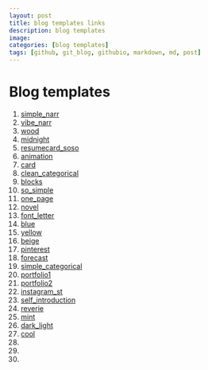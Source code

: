 ```yaml
---
layout: post
title: blog templates links
description: blog templates
image:
categories: [blog templates]
tags: [github, git_blog, githubio, markdown, md, post]
---
```


# Blog templates

1. [simple_narr](https://github.com/brijeshb42/bitwiser)
2. [vibe_narr](https://github.com/nandomoreirame/zetsu)
3. [wood](https://github.com/alixedi/typewriter)
4. [midnight](https://github.com/mattgraham/midnight)
5. [resumecard_soso](https://github.com/ddbullfrog/resumecard)
6. [animation](https://github.com/bawn92/sleek_blog)
7. [card](https://github.com/arnp/herring-cove)
8. [clean_categorical](https://github.com/aigarsdz/brume)
9. [blocks](https://github.com/anandubajith/block-log)
10. [so_simple](https://github.com/itsrifat/rifyll)
11. [one_page](https://github.com/mushishi78/one-page-wonder-jekyll)
12. [novel](https://github.com/rowanoulton/galileo-theme)
13. [font_letter](https://github.com/wild-flame/jekyll-simple)
14. [blue](https://github.com/pietromenna/jekyll-architect-theme)
15. [yellow](https://github.com/forestryio/ubuild-jekyll)
16. [beige](https://github.com/excentris/compass)
17. [pinterest](https://github.com/wowthemesnet/template-pintereso-bootstrap-jekyll)
18. [forecast](https://github.com/CloudCannon/hydra-jekyll-template)
19. [simple_categorical](https://github.com/niklasbuschmann/contrast)
20. [portfolio1](https://github.com/zerostaticthemes/jekyll-serif-theme)
21. [portfolio2](https://github.com/thedevslot/WhatATheme)
22. [instagram_st](https://github.com/midzer/urban-theme)
23. [self_introduction](https://github.com/ellekasai/shiori)
24. [reverie](https://github.com/amitmerchant1990/reverie)
25. [mint](https://github.com/jeffreytse/jekyll-theme-yat)
26. [dark_light](https://github.com/cotes2020/jekyll-theme-chirpy)
27. [cool](https://github.com/mmistakes/minimal-mistakes)
28. []()
29. []()
30. []()
